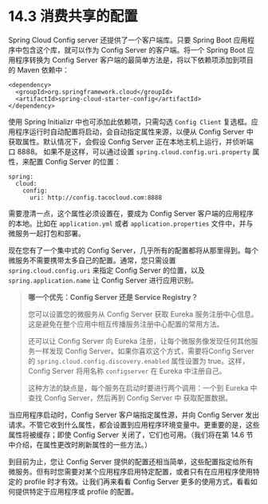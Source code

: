 # 14.3 消费共享的配置

Spring Cloud Config server 还提供了一个客户端库。只要 Spring Boot 应用程序中包含这个库，就可以作为 Config Server 的客户端。将一个 Spring Boot 应用程序转换为 Config Server 客户端的最简单方法是，将以下依赖项添加到项目的 Maven 依赖中：

```markup
<dependency>
  <groupId>org.springframework.cloud</groupId>
  <artifactId>spring-cloud-starter-config</artifactId>
</dependency>
```

使用 Spring Initializr 中也可添加此依赖项，只需勾选 `Config Client` 复选框。应用程序运行时自动配置将启动，会自动指定属性来源，以便从 Config Server 中获取属性。默认情况下，会假设 Config Server 正在本地主机上运行，并侦听端口 8888。 如果不是这样，可以通过设置 `spring.cloud.config.uri.property` 属性，来配置 Config Server 的位置：

```text
spring:
  cloud:
    config:
      uri: http://config.tacocloud.com:8888
```

需要澄清一点，这个属性必须设置在，要成为 Config Server 客户端的应用程序的本地。比如在 `application.yml` 或者 `application.properties` 文件中，并与微服务一起打包和部署。

现在您有了一个集中式的 Config Server，几乎所有的配置都将从那里得到。每个微服务不需要携带太多自己的配置。通常，您只需设置 `spring.cloud.config.uri` 来指定 Config Server 的位置，以及 `spring.application.name` 让 Config Server 进行应用识别。

> **哪一个优先：Config Server 还是 Service Registry？**
>
> 您可以设置您的微服务从 Config Server 获取 Eureka 服务注册中心信息。这是避免在整个应用中相互传播服务注册中心配置的常用方法。
>
> 还可以让 Config Server 向 Eureka 注册，让每个微服务像发现任何其他服务一样发现 Config Server。如果你喜欢这个方式，需要将Config Server 的 `spring.cloud.config.discovery.enabled` 属性设置为 true。这样， Config Server 将用名称 `configserver` 在 Eureka 中注册自己。
>
> 这种方法的缺点是，每个服务在启动时要进行两个调用：一个到 Eureka 中查找 Config Server，然后再到 Config Server 中 获取配置数据。

当应用程序启动时，Config Server 客户端指定属性源，并向 Config Server 发出请求。不管它收到什么属性，都会设置到应用程序环境变量中。更重要的是，这些属性将被缓存；即使 Config Server 关闭了，它们也可用。（我们将在第 14.6 节中介绍，在属性更改时刷新属性的一些方法。）

到目前为止，您让 Config Server 提供的配置还相当简单，这些配置指定给所有微服务。但有时您需要对某个应用程序启用特定配置，或者只有在应用程序使用特定的 profile 时才有效。让我们再来看看 Config Server 更多的使用方式，看看如何提供特定于应用程序或 profile 的配置。


